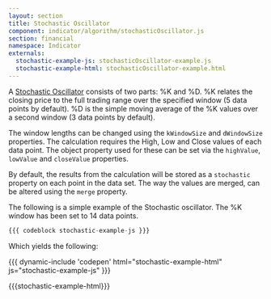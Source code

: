 ```yaml
---
layout: section
title: Stochastic Oscillator
component: indicator/algorithm/stochasticOscillator.js
section: financial
namespace: Indicator
externals:
  stochastic-example-js: stochasticOscillator-example.js
  stochastic-example-html: stochasticOscillator-example.html  
---
```


A [Stochastic Oscillator](https://en.wikipedia.org/wiki/Stochastic_oscillator) consists of two parts: %K and %D. %K relates the closing price to the full trading range over the specified window (5 data points by default). %D is the simple moving average of the %K values over a second window (3 data points by default).

The window lengths can be changed using the `kWindowSize` and `dWindowSize` properties. The calculation requires the High, Low and Close values of each data point. The object property used for these can be set via the `highValue`, `lowValue` and `closeValue` properties.

By default, the results from the calculation will be stored as a `stochastic` property on each point in the data set. The way the values are merged, can be altered using the `merge` property.

The following is a simple example of the Stochastic oscillator. The %K window has been set to 14 data points.

```js
{{{ codeblock stochastic-example-js }}}
```

Which yields the following:

{{{ dynamic-include 'codepen' html="stochastic-example-html" js="stochastic-example-js" }}}

{{{stochastic-example-html}}}
<script type="text/javascript">
{{{stochastic-example-js}}}
</script>
